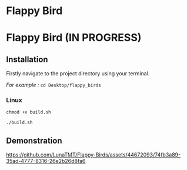 # Flappy Bird

# Flappy Bird (IN PROGRESS)


## Installation

Firstly navigate to the project directory using your terminal. 

*For example :*
`cd Desktop/flappy_birds`

### Linux
`chmod +x build.sh`

`./build.sh`

## Demonstration
https://github.com/LunaTMT/Flappy-Birds/assets/44672093/74fb3a89-35ad-4777-8316-26e2b26d8fa6




